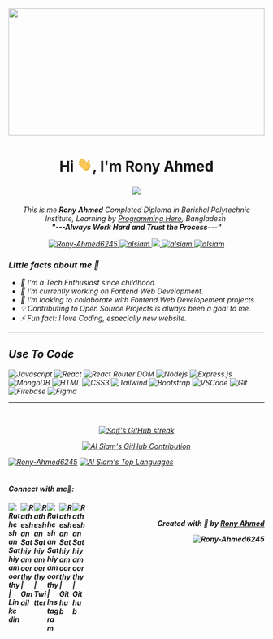 <img width="100%" height="250" style="align-item:right;" src="https://i.ibb.co/ckw7shH/RONY-AHMED-1.png">
<h1 align="center">Hi <img src="https://raw.githubusercontent.com/ABSphreak/ABSphreak/master/gifs/Hi.gif" width="30px">, I'm  Rony Ahmed</h1>
<h3 align="center">
  <a href="https://github.com/Ratheshan03/readme-typing-svg"><img src="https://readme-typing-svg.herokuapp.com?lines=Diploma+in+Computer+Science+Engineering;Front+end+Developer;&center=true&width=500&height=50"></a>
</h3>

<p align="center">
  <em>
    This is me <b>Rony Ahmed</b> Completed Diploma in Barishal Polytechnic Institute, Learning by <a target="_blank" href="https://web.programming-hero.com">Programming Hero</a>, Bangladesh</b>&nbsp; 
  <br>
  <b><i>"---Always Work Hard and Trust the Process---"</i></b>
    <p align="center">
 <a href="#website" target="blank">
  <img src="https://img.shields.io/badge/Website-DC143C?style=for-the-badge&logo=medium&logoColor=white" alt="Rony-Ahmed6245" />
 </a>
 <a href="https://www.linkedin.com/in/rony-ahmed-b31145240/" target="_blank">
  <img src="https://img.shields.io/badge/LinkedIn-0077B5?style=for-the-badge&logo=linkedin&logoColor=white" alt="alsiam"/>
 </a>
 <a href="#twiter" target="_blank">
  <img src="https://img.shields.io/badge/Twitter-1DA1F2?style=for-the-badge&logo=twitter&logoColor=white" />
 </a>
 <a href="#instagram" target="_blank">
  <img src="https://img.shields.io/badge/Instagram-fe4164?style=for-the-badge&logo=instagram&logoColor=white" alt="alsiam" />
 </a> 
 <a href="https://web.facebook.com/profile.php?id=100010277806033&mibextid=ZbWKwL&_rdc=1&_rdr" target="_blank">
  <img src="https://img.shields.io/badge/Facebook-20BEFF?&style=for-the-badge&logo=facebook&logoColor=white" alt="alsiam"  />
  </a> 
</p>
</p>

<h3>Little facts about me 🧑</h3>

- 🧞 I'm a Tech Enthusiast since childhood.
- 🔭 I’m currently working on Fontend Web Development.
- 👯 I’m looking to collaborate with Fontend Web Developement projects.
- 💡 Contributing to Open Source Projects is always been a goal to me.
- ⚡ Fun fact: I love Coding, especially new website.


---
## Use To Code

![Javascript](https://img.shields.io/badge/Javascript-F0DB4F?style=for-the-badge&labelColor=black&logo=javascript&logoColor=F0DB4F)
![React](https://img.shields.io/badge/-React-61DBFB?style=for-the-badge&labelColor=black&logo=react&logoColor=61DBFB)
![React Router DOM](https://img.shields.io/badge/React_Router_DOM-CA4245?style=for-the-badge&logo=react-router&logoColor=white)
![Nodejs](https://img.shields.io/badge/Nodejs-3C873A?style=for-the-badge&labelColor=black&logo=node.js&logoColor=3C873A)
![Express.js](https://img.shields.io/badge/Express.js-000000?style=for-the-badge&logo=express&logoColor=white)
![MongoDB](https://img.shields.io/badge/MongoDB-4EA94B?style=for-the-badge&logo=mongodb&logoColor=white)
![HTML](https://img.shields.io/badge/HTML5-E34F26?style=for-the-badge&logo=html5&logoColor=white)
![CSS3](https://img.shields.io/badge/CSS3-1572B6?style=for-the-badge&logo=css3&logoColor=white)
![Tailwind](https://img.shields.io/badge/Tailwind_CSS-092749?style=for-the-badge&logo=tailwindcss&logoColor=06B6D4&labelColor=000000)
![Bootstrap](https://img.shields.io/badge/Bootstrap-563D7C?style=for-the-badge&logo=bootstrap&logoColor=white)
![VSCode](https://img.shields.io/badge/Visual_Studio-0078d7?style=for-the-badge&logo=visual%20studio&logoColor=white)
![Git](https://img.shields.io/badge/Git-F05032?style=for-the-badge&logo=git&logoColor=white)
![Firebase](https://img.shields.io/badge/Firebase-FFCA28?style=for-the-badge&logo=firebase&logoColor=black)
![Figma](https://img.shields.io/badge/Figma-F24E1E?style=for-the-badge&logo=figma&logoColor=white)



---


<br/>

<p align="center">
  <a href="https://github.com/Rony-Ahmed6245">
    <img src="https://github-readme-streak-stats.herokuapp.com/?user=alsiam&theme=radical&border=7F3FBF&background=0D1117" alt="Saif's GitHub streak"/>
  </a>
</p>

<p align="center">
  <a href="https://github.com/Rony-Ahmed6245">
    <img src="https://github-profile-summary-cards.vercel.app/api/cards/profile-details?username=Rony-Ahmed6245&theme=radical" alt="Al Siam's GitHub Contribution"/>
  </a>
</p>

<a> 
    <a href="https://github.com/Rony-Ahmed6245"><img alt="Rony-Ahmed6245" src="https://denvercoder1-github-readme-stats.vercel.app/api?username=Rony-Ahmed6245&show_icons=true&count_private=true&theme=react&border_color=7F3FBF&bg_color=0D1117&title_color=F85D7F&icon_color=F8D866" height="192px" width="49.5%"/></a>
  <a href="https://github.com/Rony-Ahmed6245"><img alt="Al Siam's Top Languages" src="https://denvercoder1-github-readme-stats.vercel.app/api/top-langs/?username=Rony-Ahmed6245&langs_count=8&layout=compact&theme=react&border_color=7F3FBF&bg_color=0D1117&title_color=F85D7F&icon_color=F8D866" height="192px" width="49.5%"/></a>
  <br/>
</a>
</br>
<h4> Connect with me🤝: <h4>
  </hr>
  <a href="https://www.linkedin.com/in/rony-ahmed-b31145240/">
   <img align="left" alt=" Ratheshan Sathiyamoorthy | Linkedin" width="24px" src="https://www.vectorlogo.zone/logos/linkedin/linkedin-icon.svg" />
  </a>
  <a href="mailto:ronyahmed6245@gmail.com">
    <img align="left" alt="Ratheshan Sathiyamoorthy | Gmail" width="26px" src="https://www.vectorlogo.zone/logos/gmail/gmail-icon.svg" />
  </a>
  <a href="#">
    <img align="left" alt="Ratheshan Sathiyamoorthy| Twitter" width="26px" src="https://www.vectorlogo.zone/logos/twitter/twitter-official.svg" />
  </a>
  <a href="#">
    <img align="left" alt="Ratheshan Sathiyamoorthy | Instagram" width="24px" src="https://www.vectorlogo.zone/logos/instagram/instagram-icon.svg" />
  </a>
   <a href="https://web.facebook.com/profile.php?id=100010277806033&mibextid=ZbWKwL&_rdc=1&_rdr">
    <img align="left" alt="Ratheshan Sathiyamoorthy| Github" width="26px" src="https://www.vectorlogo.zone/logos/facebook/facebook-tile.svg" />
  </a>
   <a href="https://github.com/Rony-Ahmed6245">
    <img align="left" alt="Ratheshan Sathiyamoorthy| Github" width="26px" src="https://www.vectorlogo.zone/logos/github/github-tile.svg" />
  </a>
  <br>
  
<p align="right" > Created with 🖤 by <a href="https://github.com/Rony-Ahmed6245">Rony Ahmed</a></p>
<p align="right" > <img src="https://komarev.com/ghpvc/?username=Rony-Ahmed6245&label=Profile%20views&color=0e75b6&style=flat" alt="Rony-Ahmed6245" /> </p>

  
  
  
  
  
  
  
